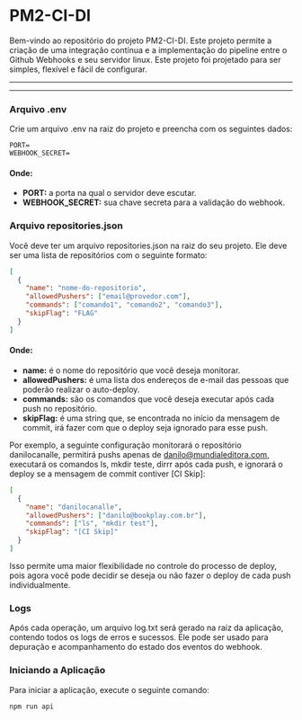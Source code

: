 # PM2-CI-DI

Bem-vindo ao repositório do projeto PM2-CI-DI. Este projeto permite a criação de uma integração contínua e a implementação do pipeline entre o Github Webhooks e seu servidor linux. Este projeto foi projetado para ser simples, flexível e fácil de configurar.

---

---

### Arquivo .env

Crie um arquivo .env na raiz do projeto e preencha com os seguintes dados:

```env
PORT=
WEBHOOK_SECRET=
```

#### Onde:

- **PORT:** a porta na qual o servidor deve escutar.
- **WEBHOOK_SECRET:** sua chave secreta para a validação do webhook.

### Arquivo repositories.json

Você deve ter um arquivo repositories.json na raiz do seu projeto. Ele deve ser uma lista de repositórios com o seguinte formato:

```json
[
  {
    "name": "nome-do-repositorio",
    "allowedPushers": ["email@provedor.com"],
    "commands": ["comando1", "comando2", "comando3"],
    "skipFlag": "FLAG"
  }
]
```

#### Onde:

- **name:** é o nome do repositório que você deseja monitorar.
- **allowedPushers:** é uma lista dos endereços de e-mail das pessoas que poderão realizar o auto-deploy.
- **commands:** são os comandos que você deseja executar após cada push no repositório.
- **skipFlag:** é uma string que, se encontrada no início da mensagem de commit, irá fazer com que o deploy seja ignorado para esse push.

Por exemplo, a seguinte configuração monitorará o repositório danilocanalle, permitirá pushs apenas de danilo@mundialeditora.com, executará os comandos ls, mkdir teste, dirrr após cada push, e ignorará o deploy se a mensagem de commit contiver [CI Skip]:

```json
[
  {
    "name": "danilocanalle",
    "allowedPushers": ["danilo@bookplay.com.br"],
    "commands": ["ls", "mkdir test"],
    "skipFlag": "[CI Skip]"
  }
]
```

Isso permite uma maior flexibilidade no controle do processo de deploy, pois agora você pode decidir se deseja ou não fazer o deploy de cada push individualmente.

### Logs

Após cada operação, um arquivo log.txt será gerado na raiz da aplicação, contendo todos os logs de erros e sucessos. Ele pode ser usado para depuração e acompanhamento do estado dos eventos do webhook.

### Iniciando a Aplicação

Para iniciar a aplicação, execute o seguinte comando:

```bash
npm run api
```
